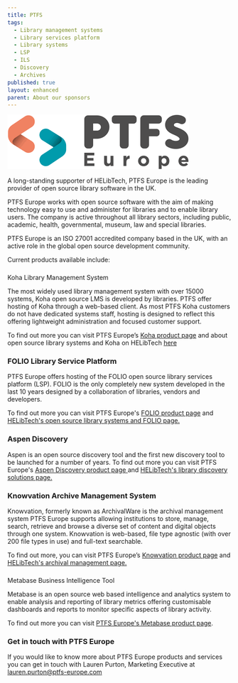 ```yaml
---
title: PTFS
tags:
  - Library management systems
  - Library services platform
  - Library systems
  - LSP
  - ILS
  - Discovery
  - Archives
published: true
layout: enhanced
parent: About our sponsors
---
```

![](/assets/images/ptfs.png)

A long-standing supporter of HELibTech, PTFS Europe is the leading provider of open source library software in the UK.

PTFS Europe works with open source software with the aim of making technology easy to use and administer for libraries and to enable library users. The company is active throughout all library sectors, including public, academic, health, governmental, museum, law and special libraries. 

PTFS Europe is an ISO 27001 accredited company based in the UK, with an active role in the global open source development community.

Current products available include:

### 
Koha Library Management System

The most widely used library management system with over 15000 systems, Koha open source LMS is developed by libraries. PTFS offer hosting of Koha through a web-based client. As most PTFS Koha customers do not have dedicated systems staff, hosting is designed to reflect this offering lightweight administration and focused customer support.

To find out more you can visit PTFS Europe’s [Koha product page](https://ptfs-europe.com/products/koha-lms/)
and about open source library systems and Koha on HELibTech [here](https://www.helibtech.com/core-library-systems/open-source-systems)

[](https://www.helibtech.com/core-library-systems/open-source-systems)

### FOLIO Library Service Platform

PTFS Europe offers hosting of the FOLIO open source library services platform (LSP).  FOLIO is the only completely new system developed in the last 10 years
designed by a collaboration of libraries, vendors and developers. 

To find out more you can visit PTFS Europe's [FOLIO product page](https://ptfs-europe.com/products/folio/) and [HELibTech's open source library systems and FOLIO page.](https://www.helibtech.com/core-library-systems/open-source-systems)

### Aspen Discovery

Aspen is an open source discovery tool and the first new discovery tool to be launched for a number of years. To find out more you can visit PTFS Europe's [Aspen Discovery product page](https://ptfs-europe.com/products/aspen-discovery/)[ ](https://ptfs-europe.com/products/aspen-discovery/)and [HELibTech's library discovery solutions page.](https://www.helibtech.com/discovery/)

[](https://www.helibtech.com/discovery/)[](https://www.helibtech.com/discovery/)

### Knowvation Archive Management System

Knowvation, formerly known as ArchivalWare is the archival management system PTFS Europe supports allowing institutions to store, manage, search, retrieve and browse a diverse set of content and digital objects through one system. Knowvation is web-based, file type agnostic (with over 200 file types in use) and full-text searchable. 

To find out more, you can visit PTFS Europe’s [Knowvation product page](https://ptfs-europe.com/products/knowvation/) and [HELibTech's archival management page.](https://www.helibtech.com/archives-and-special-collections/)

### [](https://www.helibtech.com/archives-and-special-collections/)

Metabase Business Intelligence Tool

Metabase is an open source web based intelligence and analytics system to enable analysis and reporting of library metrics offering customisable dashboards and reports to monitor specific aspects of library activity. [](https://ptfs-europe.com/products/metabase/)

To find out more you can visit [PTFS Europe's Metabase product page](https://ptfs-europe.com/products/metabase/).

[](https://ptfs-europe.com/products/metabase/)

### Get in touch with PTFS Europe

If you would like to know more about PTFS Europe products and services you can get in touch with Lauren Purton, Marketing Executive at [lauren.purton@ptfs-europe.com](mailto:lauren.purton@ptfs-europe.com)
